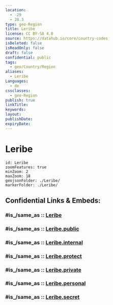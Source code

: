 ```yaml
---
location:
  - -29
  - 28.3
type: geo-Region
title: Leribe
license: CC BY-SA 4.0
source: https://datahub.io/core/country-codes
isDeleted: false
isReadOnly: false
draft: false
confidential: public
tags:
  - geo/Country/Region
aliases:
  - Leribe
Languages:
  - de
cssclasses:
  - geo-Region
publish: true
linkTitle:
keywords:
layout:
publishDate:
expiryDate:
---
```


# Leribe

```leaflet
id: Leribe
zoomFeatures: true 
minZoom: 2 
maxZoom: 18
geojsonFolder: ./Leribe/
markerFolder: ./Leribe/
```


## Confidential Links & Embeds: 

### #is_/same_as :: [Leribe](/_Standards/Earth/Continent/Africa/Africa~South/Lesotho/Districts~Lesotho/Leribe.md) 

### #is_/same_as :: [Leribe.public](/_public/Earth/Continent/Africa/Africa~South/Lesotho/Districts~Lesotho/Leribe.public.md) 

### #is_/same_as :: [Leribe.internal](/_internal/Earth/Continent/Africa/Africa~South/Lesotho/Districts~Lesotho/Leribe.internal.md) 

### #is_/same_as :: [Leribe.protect](/_protect/Earth/Continent/Africa/Africa~South/Lesotho/Districts~Lesotho/Leribe.protect.md) 

### #is_/same_as :: [Leribe.private](/_private/Earth/Continent/Africa/Africa~South/Lesotho/Districts~Lesotho/Leribe.private.md) 

### #is_/same_as :: [Leribe.personal](/_personal/Earth/Continent/Africa/Africa~South/Lesotho/Districts~Lesotho/Leribe.personal.md) 

### #is_/same_as :: [Leribe.secret](/_secret/Earth/Continent/Africa/Africa~South/Lesotho/Districts~Lesotho/Leribe.secret.md)

